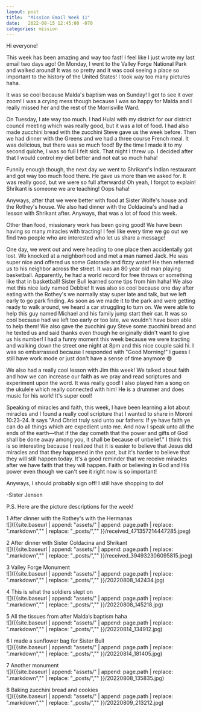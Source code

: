 ```yaml
---
layout: post
title:  "Mission Email Week 11"
date:   2022-08-15 12:45:00 -070
categories: mission
---
```

Hi everyone!

This week has been amazing and way too fast! I feel like I just wrote my last email two days ago! On Monday, I went to the Valley Forge National Park and walked around! It was so pretty and it was cool seeing a place so important to the history of the United States! I took way too many pictures haha.

It was so cool because Malda's baptism was on Sunday! I got to see it over zoom! I was a crying mess though because I was so happy for Malda and I really missed her and the rest of the Morrisville Ward.

On Tuesday, I ate way too much. I had Hulal with my district for our district council meeting which was really good, but it was a lot of food. I had also made zucchini bread with the zucchini Steve gave us the week before. Then we had dinner with the Greens and we had a three course French meal. It was delicious, but there was so much food! By the time I made it to my second quiche, I was so full I felt sick. That night I threw up. I decided after that I would control my diet better and not eat so much haha!

Funnily enough though, the next day we went to Shrikant's Indian restaurant and got way too much food there. He gave us more than we asked for. It was really good, but we were so full afterwards! Oh yeah, I forgot to explain! Shrikant is someone we are teaching! Oops haha!

Anyways, after that we were better with food at Sister Wolfe's house and the Rothey's house. We also had dinner with the Coldacina's and had a lesson with Shrikant after. Anyways, that was a lot of food this week.

Other than food, missionary work has been going good! We have been having so many miracles with tracting! I feel like every time we go out we find two people who are interested who let us share a message!

One day, we went out and were heading to one place then accidentally got lost. We knocked at a neighborhood and met a man named Jack. He was super nice and offered us some Gatorade and fizzy water! He then referred us to his neighbor across the street. It was an 80 year old man playing basketball. Apparently, he had a world record for free throws or something like that in basketball! Sister Bull learned some tips from him haha! We also met this nice lady named Debbie! It was also so cool because one day after eating with the Rothey's we normally stay super late and talk, but we left early to go park finding. As soon as we made it to the park and were getting ready to walk around, we heard a car struggling to turn on. We were able to help this guy named Michael and his family jump start their car. It was so cool because had we left too early or too late, we wouldn't have been able to help them! We also gave the zucchini guy Steve some zucchini bread and he texted us and said thanks even though he originally didn't want to give us his number! I had a funny moment this week because we were tracting and walking down the street one night at 8pm and this nice couple said hi. I was so embarrassed because I responded with "Good Morning!" I guess I still have work mode or just don't have a sense of time anymore 😅

We also had a really cool lesson with Jim this week! We talked about faith and how we can increase our faith as we pray and read scriptures and experiment upon the word. It was really good! I also played him a song on the ukulele which really connected with him! He is a drummer and does music for his work! It's super cool!

Speaking of miracles and faith, this week, I have been learning a lot about miracles and I found a really cool scripture that I wanted to share in Moroni 10:23-24. It says "And Christ truly said unto our fathers: If ye have faith ye can do all things which are expedient unto me. And now I speak unto all the ends of the earth—that if the day cometh that the power and gifts of God shall be done away among you, it shall be because of unbelief." I think this is so interesting because I realized that it is easier to believe that Jesus did miracles and that they happened in the past, but it's harder to believe that they will still happen today. It's a good reminder that we receive miracles after we have faith that they will happen. Faith or believing in God and His power even though we can't see it right now is so important!

Anyways, I should probably sign off! I still have shopping to do!

-Sister Jensen

P.S. Here are the picture descriptions for the week!

1 After dinner with the Rothey's with the Hermanas  
![]({{site.baseurl | append: "assets/" | append:  page.path | replace: ".markdown","" | replace: "_posts/",""  }}/received_471357214447285.jpeg)

2 After dinner with Sister Coldacina and Shrikant  
![]({{site.baseurl | append: "assets/" | append:  page.path | replace: ".markdown","" | replace: "_posts/",""  }}/received_394932306095815.jpeg)

3 Valley Forge Monument  
![]({{site.baseurl | append: "assets/" | append:  page.path | replace: ".markdown","" | replace: "_posts/",""  }}/20220808_142434.jpg)

4 This is what the soldiers slept on  
![]({{site.baseurl | append: "assets/" | append:  page.path | replace: ".markdown","" | replace: "_posts/",""  }}/20220808_145218.jpg)

5 All the tissues from after Malda’s baptism haha  
![]({{site.baseurl | append: "assets/" | append:  page.path | replace: ".markdown","" | replace: "_posts/",""  }}/20220814_134912.jpg)

6 I made a sunflower bag for Sister Bull  
![]({{site.baseurl | append: "assets/" | append:  page.path | replace: ".markdown","" | replace: "_posts/",""  }}/20220814_181405.jpg)

7 Another monument  
![]({{site.baseurl | append: "assets/" | append:  page.path | replace: ".markdown","" | replace: "_posts/",""  }}/20220808_135835.jpg)

8 Baking zucchini bread and cookies  
![]({{site.baseurl | append: "assets/" | append:  page.path | replace: ".markdown","" | replace: "_posts/",""  }}/20220809_213212.jpg)